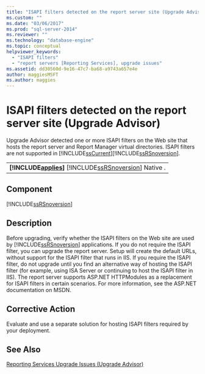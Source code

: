 ```yaml
---
title: "ISAPI filters detected on the report server site (Upgrade Advisor) | Microsoft Docs"
ms.custom: ""
ms.date: "03/06/2017"
ms.prod: "sql-server-2014"
ms.reviewer: ""
ms.technology: "database-engine"
ms.topic: conceptual
helpviewer_keywords: 
  - "ISAPI filters"
  - "report servers [Reporting Services], upgrade issues"
ms.assetid: dd30560d-9e16-47c7-ba68-a9743a657e4e
author: maggiesMSFT 
ms.author: maggies
---
```

# ISAPI filters detected on the report server site (Upgrade Advisor)
  Upgrade Advisor detected one or more ISAPI filters on the Web site that hosts the report server and Report Manager virtual directories. ISAPI filters are not supported in [!INCLUDE[ssCurrent](../../includes/sscurrent-md.md)][!INCLUDE[ssRSnoversion](../../includes/ssrsnoversion-md.md)].  
  
||  
|-|  
|**[!INCLUDE[applies](../../includes/applies-md.md)]**  [!INCLUDE[ssRSnoversion](../../includes/ssrsnoversion-md.md)] Native .|  
  
## Component  
 [!INCLUDE[ssRSnoversion](../../includes/ssrsnoversion-md.md)]  
  
## Description  
 Before upgrading, verify whether the ISAPI filters on the Web site are used by [!INCLUDE[ssRSnoversion](../../includes/ssrsnoversion-md.md)] applications. If you do not require the ISAPI filter, you can upgrade the report server. Setup will create the default URLs, without support for the ISAPI filter that runs in IIS. If you require the ISAPI filter, do not upgrade until you find an alternative way of hosting the ISAPI filter (for example, using ISA Server or continuing to host the ISAPI filter in IIS). The report server supports ASP.NET HTTPModules as a replacement for ISAPI filters in certain scenarios. For more information, see the ASP.NET documentation on MSDN.  
  
## Corrective Action  
 Evaluate and use a separate solution for hosting ISAPI filters required by your deployment.  
  
## See Also  
 [Reporting Services Upgrade Issues &#40;Upgrade Advisor&#41;](../../../2014/sql-server/install/reporting-services-upgrade-issues-upgrade-advisor.md)  
  
  
